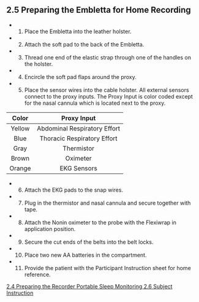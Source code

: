 ## 2.5 Preparing the Embletta for Home Recording

* 1. Place the Embletta into the leather holster.
* 2. Attach the soft pad to the back of the Embletta.
* 3. Thread one end of the elastic strap through one of the handles on the holster.
* 4. Encircle the soft pad flaps around the proxy.
* 5. Place the sensor wires into the cable holster. All external sensors connect to the proxy inputs.  The Proxy Input is color coded except for the nasal cannula which is located next to the proxy.

| Color  | Proxy Input                  |
|:------:|:----------------------------:|
| Yellow | Abdominal Respiratory Effort |
| Blue   | Thoracic Respiratory Effort  |
| Gray   | Thermistor                   |
| Brown  | Oximeter                     |
| Orange | EKG Sensors                  |

* 6. Attach the EKG pads to the snap wires.
* 7. Plug in the thermistor and nasal cannula and secure together with tape.
* 8. Attach the Nonin oximeter to the probe with the Flexiwrap in application position.
* 9. Secure the cut ends of the belts into the belt locks.
* 10. Place two new AA batteries in the compartment.
* 11. Provide the patient with the Participant Instruction sheet for home reference.


<div class="center">
<div class="btn-group">
  <a href=":pages_path:/manuals/portable-sleep-monitoring/2-04-preparing-recorder.md" class="btn btn-default">
    <span class="glyphicon glyphicon-chevron-left"></span>
    2.4 Preparing the Recorder
  </a>

  <a href=":pages_path:/manuals/portable-sleep-monitoring" class="btn btn-default">
    <span class="glyphicon glyphicon-chevron-up"></span>
    Portable Sleep Monitoring
  </a>

  <a href=":pages_path:/manuals/portable-sleep-monitoring/2-06-preparing-study.md" class="btn btn-success">
    2.6 Subject Instruction
    <span class="glyphicon glyphicon-chevron-right"></span>
  </a>
</div>
</div>
